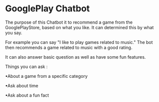  
# GooglePlay Chatbot

The purpose of this Chatbot it to recommend a game from the GooglePlayStore, based on what 
you like. It can determined this by what you say.

For example you can say "I like to play games related to music." The bot then recommends a 
game related to music with a good rating.

It can also answer basic question as well as have some fun features.

Things you can ask :

•About a game from a specific category

•Ask about time

•Ask about a fun fact

